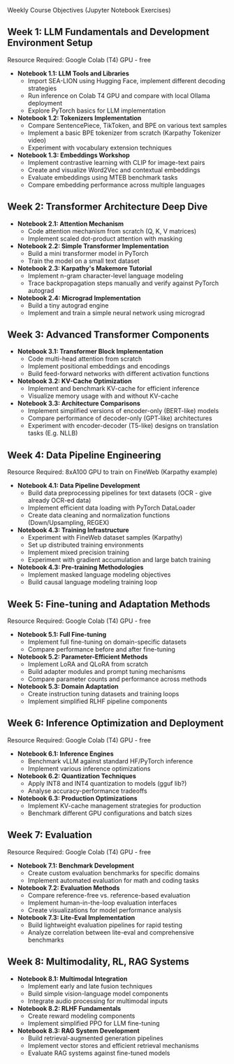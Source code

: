  Weekly Course Objectives (Jupyter Notebook Exercises)

## Week 1: LLM Fundamentals and Development Environment Setup
Resource Required: Google Colab (T4) GPU - free
- **Notebook 1.1: LLM Tools and Libraries**
  - Import SEA-LION using Hugging Face, implement different decoding strategies
  - Run inference on Colab T4 GPU and compare with local Ollama deployment
  - Explore PyTorch basics for LLM implementation
- **Notebook 1.2: Tokenizers Implementation**
  - Compare SentencePiece, TikToken, and BPE on various text samples
  - Implement a basic BPE tokenizer from scratch (Karpathy Tokenizer video)
  - Experiment with vocabulary extension techniques
- **Notebook 1.3: Embeddings Workshop**
  - Implement contrastive learning with CLIP for image-text pairs
  - Create and visualize Word2Vec and contextual embeddings
  - Evaluate embeddings using MTEB benchmark tasks
  - Compare embedding performance across multiple languages

## Week 2: Transformer Architecture Deep Dive
- **Notebook 2.1: Attention Mechanism**
  - Code attention mechanism from scratch (Q, K, V matrices)
  - Implement scaled dot-product attention with masking
- **Notebook 2.2: Simple Transformer Implementation**
  - Build a mini transformer model in PyTorch
  - Train the model on a small text dataset
- **Notebook 2.3: Karpathy's Makemore Tutorial**
  - Implement n-gram character-level language modeling
  - Trace backpropagation steps manually and verify against PyTorch autograd
- **Notebook 2.4: Micrograd Implementation**
  - Build a tiny autograd engine
  - Implement and train a simple neural network using micrograd

## Week 3: Advanced Transformer Components
- **Notebook 3.1: Transformer Block Implementation**
  - Code multi-head attention from scratch
  - Implement positional embeddings and encodings
  - Build feed-forward networks with different activation functions
- **Notebook 3.2: KV-Cache Optimization**
  - Implement and benchmark KV-cache for efficient inference
  - Visualize memory usage with and without KV-cache
- **Notebook 3.3: Architecture Comparisons**
  - Implement simplified versions of encoder-only (BERT-like) models
  - Compare performance of decoder-only (GPT-like) architectures
  - Experiment with encoder-decoder (T5-like) designs on translation tasks (E.g. NLLB)

## Week 4: Data Pipeline Engineering
Resource Required: 8xA100 GPU to train on FineWeb (Karpathy example)
- **Notebook 4.1: Data Pipeline Development**
  - Build data preprocessing pipelines for text datasets (OCR - give already OCR-ed data)
  - Implement efficient data loading with PyTorch DataLoader
  - Create data cleaning and normalization functions (Down/Upsampling, REGEX)
- **Notebook 4.3: Training Infrastructure**
  - Experiment with FineWeb dataset samples (Karpathy)
  - Set up distributed training environments
  - Implement mixed precision training
  - Experiment with gradient accumulation and large batch training
- **Notebook 4.3: Pre-training Methodologies**
  - Implement masked language modeling objectives
  - Build causal language modeling training loop

## Week 5: Fine-tuning and Adaptation Methods
Resource Required: Google Colab (T4) GPU - free
- **Notebook 5.1: Full Fine-tuning**
  - Implement full fine-tuning on domain-specific datasets
  - Compare performance before and after fine-tuning
- **Notebook 5.2: Parameter-Efficient Methods**
  - Implement LoRA and QLoRA from scratch
  - Build adapter modules and prompt tuning mechanisms
  - Compare parameter counts and performance across methods
- **Notebook 5.3: Domain Adaptation**
  - Create instruction tuning datasets and training loops
  - Implement simplified RLHF pipeline components

## Week 6: Inference Optimization and Deployment
Resource Required: Google Colab (T4) GPU - free
- **Notebook 6.1: Inference Engines**
  - Benchmark vLLM against standard HF/PyTorch inference 
  - Implement various inference optimizations
- **Notebook 6.2: Quantization Techniques**
  - Apply INT8 and INT4 quantization to models (gguf lib?)
  - Analyse accuracy-performance tradeoffs
- **Notebook 6.3: Production Optimizations**
  - Implement KV-cache management strategies for production
  - Benchmark different GPU configurations and batch sizes

## Week 7: Evaluation
Resource Required: Google Colab (T4) GPU - free
- **Notebook 7.1: Benchmark Development**
  - Create custom evaluation benchmarks for specific domains
  - Implement automated evaluation for math and coding tasks
- **Notebook 7.2: Evaluation Methods**
  - Compare reference-free vs. reference-based evaluation
  - Implement human-in-the-loop evaluation interfaces
  - Create visualizations for model performance analysis
- **Notebook 7.3: Lite-Eval Implementation**
  - Build lightweight evaluation pipelines for rapid testing
  - Analyze correlation between lite-eval and comprehensive benchmarks

## Week 8: Multimodality, RL, RAG Systems
- **Notebook 8.1: Multimodal Integration**
  - Implement early and late fusion techniques
  - Build simple vision-language model components
  - Integrate audio processing for multimodal inputs
- **Notebook 8.2: RLHF Fundamentals**
  - Create reward modeling components
  - Implement simplified PPO for LLM fine-tuning
- **Notebook 8.3: RAG System Development**
  - Build retrieval-augmented generation pipelines
  - Implement vector stores and efficient retrieval mechanisms
  - Evaluate RAG systems against fine-tuned models
